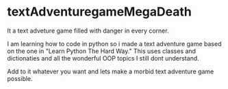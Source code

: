 # textAdventuregameMegaDeath
It a text adveture game filled with danger in every corner.

I am learning how to code in python so i made a text adventure game based on the one in "Learn Python The Hard Way."
This uses classes and dictionaties and all the wonderful OOP topics I still dont understand.

Add to it whatever you want and lets make a morbid text adventure game possible.
